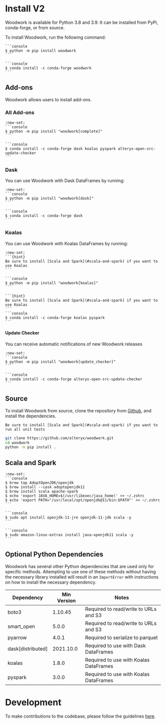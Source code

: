 # Install V2

Woodwork is available for Python 3.8 and 3.9. It can be installed from PyPi, conda-forge, or from source.

To install Woodwork, run the following command:

````{tab} PyPI
```console
$ python -m pip install woodwork
```
````

````{tab} Conda
```console
$ conda install -c conda-forge woodwork
```
````

## Add-ons


Woodwork allows users to install add-ons.

### All Add-ons
````{tab} PyPI
:new-set:
```console
$ python -m pip install "woodwork[complete]"
```
````

````{tab} Conda
```console
$ conda install -c conda-forge dask koalas pyspark alteryx-open-src-update-checker
```
````

### Dask
You can use Woodwork with Dask DataFrames by running:

````{tab} PyPI
:new-set:
```console
$ python -m pip install "woodwork[dask]"
```
````

````{tab} Conda
```console
$ conda install -c conda-forge dask
```
````

### Koalas
You can use Woodwork with Koalas DataFrames by running:

````{tab} PyPI
:new-set:
```{hint}
Be sure to install [Scala and Spark](#scala-and-spark) if you want to use Koalas
```

```console
$ python -m pip install "woodwork[koalas]"
```
````

````{tab} Conda
```{hint}
Be sure to install [Scala and Spark](#scala-and-spark) if you want to use Koalas
```
```console
$ conda install -c conda-forge koalas pyspark
```
````

#### Update Checker
You can receive automatic notifications of new Woodwork releases

````{tab} PyPI
:new-set:
```console
$ python -m pip install "woodwork[update_checker]"
```
````

````{tab} Conda
```console
$ conda install -c conda-forge alteryx-open-src-update-checker
```
````

## Source

To install Woodwork from source, clone the repository from [Github](https://github.com/alteryx/woodwork), and install the dependencies.

```{hint}
Be sure to install [Scala and Spark](#scala-and-spark) if you want to run all unit tests
```

```bash
git clone https://github.com/alteryx/woodwork.git
cd woodwork
python -m pip install .
```

## Scala and Spark

````{tab} macOS
:new-set:
```console
$ brew tap AdoptOpenJDK/openjdk
$ brew install --cask adoptopenjdk11
$ brew install scala apache-spark
$ echo 'export JAVA_HOME=$(/usr/libexec/java_home)' >> ~/.zshrc
$ echo 'export PATH="/usr/local/opt/openjdk@11/bin:$PATH"' >> ~/.zshrc
```
````

````{tab} Ubuntu
```console
$ sudo apt install openjdk-11-jre openjdk-11-jdk scala -y
```
````

````{tab} Amazon Linux
```console
$ sudo amazon-linux-extras install java-openjdk11 scala -y
```
````

## Optional Python Dependencies
Woodwork has several other Python dependencies that are used only for specific methods. Attempting to use one of these methods without having the necessary library installed will result in an ``ImportError`` with instructions on how to install the necessary dependency.

| Dependency        | Min Version | Notes                                  |
|-------------------|-------------|----------------------------------------|
| boto3             | 1.10.45     | Required to read/write to URLs and S3  |
| smart_open        | 5.0.0       | Required to read/write to URLs and S3  |
| pyarrow           | 4.0.1       | Required to serialize to parquet       |
| dask[distributed] | 2021.10.0   | Required to use with Dask DataFrames   |
| koalas            | 1.8.0       | Required to use with Koalas DataFrames |
| pyspark           | 3.0.0       | Required to use with Koalas DataFrames |


# Development

To make contributions to the codebase, please follow the guidelines [here](https://github.com/alteryx/woodwork/blob/main/contributing.md).